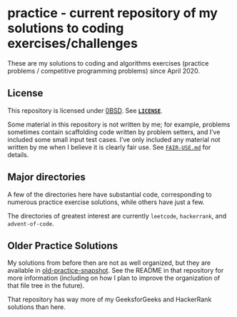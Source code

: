 # practice - current repository of my solutions to coding exercises/challenges

These are my solutions to coding and algorithms exercises (practice problems /
competitive programming problems) since April 2020.

## License

This repository is licensed under [0BSD](https://spdx.org/licenses/0BSD.html).
See [**`LICENSE`**](LICENSE).

Some material in this repository is not written by me; for example, problems
sometimes contain scaffolding code written by problem setters, and I&rsquo;ve
included some small input test cases. I&rsquo;ve only included any material not
written by me when I believe it is clearly fair use. See
[`FAIR-USE.md`](FAIR-USE.md) for details.

## Major directories

A few of the directories here have substantial code, corresponding to numerous
practice exercise solutions, while others have just a few.

The directories of greatest interest are currently `leetcode`, `hackerrank`,
and `advent-of-code`.

## Older Practice Solutions

My solutions from before then are not as well organized, but they are available
in
[old-practice-snapshot](https://github.com/EliahKagan/old-practice-snapshot).
See the README in that repository for more information (including on how I plan
to improve the organization of that file tree in the future).

That repository has way more of my GeeksforGeeks and HackerRank solutions than
here.
